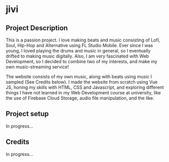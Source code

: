 # jivi

## Project Description

This is a passion project. I love making beats and music consisting of Lofi, Soul, Hip-Hop and Alternative using FL Studio Mobile. Ever since I was young, I loved playing the drums and music in general, so I eventually drifted to making music digitally. Also, I am very fascinated with Web Development, so I decided to combine two of my interests, and make my own music-streaming service! 

The website consists of my own music, along with beats using music I sampled (See Credits below). I made the website from scratch using Vue JS, honing my skills with HTML, CSS and Javascript, and exploring different things I have not learned in my Web Development course at university, like the use of Firebase Cloud Storage, audio file manipulation, and the like.

## Project setup

In progress...

## Credits

In progress...
